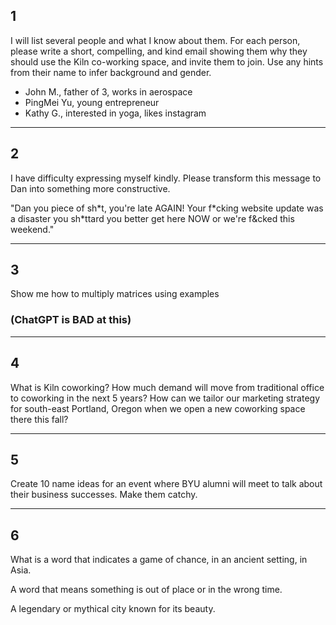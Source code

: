 ## 1

I will list several people and what I know about them. For each person, please write a short, compelling, and kind email showing them why they should use the Kiln co-working space, and invite them to join. Use any hints from their name to infer background and gender.

- John M., father of 3, works in aerospace
- PingMei Yu, young entrepreneur
- Kathy G., interested in yoga, likes instagram

---

## 2

I have difficulty expressing myself kindly. Please transform this message to Dan into something more constructive.

"Dan you piece of sh\*t, you're late AGAIN! Your f\*cking website update was a disaster you sh\*ttard you better get here NOW or we're f&cked this weekend."

---

## 3

Show me how to multiply matrices using examples

### (ChatGPT is BAD at this)

---

## 4

What is Kiln coworking?
How much demand will move from traditional office to coworking in the next 5 years?
How can we tailor our marketing strategy for south-east Portland, Oregon when we open a new coworking space there this fall?

---

## 5

Create 10 name ideas for an event where BYU alumni will meet to talk about their business successes. Make them catchy.

---

## 6

What is a word that indicates a game of chance, in an ancient setting, in Asia.

A word that means something is out of place or in the wrong time.

A legendary or mythical city known for its beauty.

